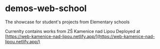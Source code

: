 # demos-web-school
The showcase for student's projects from Elementary schools

Currenlty contains works from ZŠ Kamenice nad Lipou
Deployed at [https://web-kamenice-nad-lipou.netlify.app/](https://web-kamenice-nad-lipou.netlify.app/)
